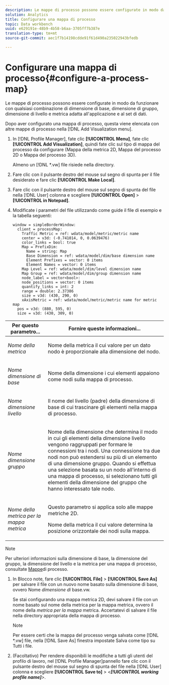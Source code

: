 ```yaml
---
description: Le mappe di processo possono essere configurate in modo da funzionare con qualsiasi combinazione di dimensione di base, dimensione di gruppo, dimensione di livello e metrica adatta all'applicazione e al set di dati.
solution: Analytics
title: Configurare una mappa di processo
topic: Data workbench
uuid: e629191e-48b9-4b58-b6aa-3705ff7b387e
translation-type: tm+mt
source-git-commit: aec1f7b14198cdde91f61d490a235022943bfedb

---
```



# Configurare una mappa di processo{#configure-a-process-map}

Le mappe di processo possono essere configurate in modo da funzionare con qualsiasi combinazione di dimensione di base, dimensione di gruppo, dimensione di livello e metrica adatta all&#39;applicazione e al set di dati.

Dopo aver configurato una mappa di processo, questa viene elencata con altre mappe di processo nella [!DNL Add Visualization menu].

1. In [!DNL Profile Manager], fate clic **[!UICONTROL Menu]**, fate clic **[!UICONTROL Add Visualization]**, quindi fate clic sul tipo di mappa del processo da configurare (Mappa della metrica 2D, Mappa del processo 2D o Mappa del processo 3D).

   Almeno un [!DNL *.vw] file risiede nella directory.

1. Fare clic con il pulsante destro del mouse sul segno di spunta per il file desiderato e fare clic **[!UICONTROL Make Local]**.
1. Fare clic con il pulsante destro del mouse sul segno di spunta del file nella [!DNL User] colonna e scegliere **[!UICONTROL Open]** > **[!UICONTROL in Notepad]**.
1. Modificate i parametri del file utilizzando come guide il file di esempio e la tabella seguenti:

   ```
   window = simpleBorderWindow: 
     client = processMap: 
       Traffic Metric = ref: wdata/model/metric/metric name
       center = v3d: (-0.741014, 0, 0.0639476)
       color_links = bool: true
       Map = PrefixDim: 
         Name = string: Map
         Base Dimension = ref: wdata/model/dim/base dimension name
         Element Prefixes = vector: 0 items
         Element Names = vector: 0 items
       Map Level = ref: wdata/model/dim/level dimension name
       Map Group = ref: wdata/model/dim/group dimension name
       node_label = vector<bool>: 
       node_positions = vector: 0 items
       quantify_links = int: 2
       range = double: 2.37386
       size = v3d: (430, 290, 0)
       xAxisMetric = ref: wdata/model/metric/metric name for metric map
     pos = v3d: (880, 595, 0)
     size = v3d: (430, 309, 0)
   ```

<table id="table_3F072DB1B68746C49DF9332718982EBE"> 
 <thead> 
  <tr> 
   <th colname="col1" class="entry"> Per questo parametro... </th> 
   <th colname="col2" class="entry"> Fornire queste informazioni... </th> 
  </tr> 
 </thead>
 <tbody> 
  <tr> 
   <td colname="col1"> <p><i>Nome della metrica</i> </p> </td> 
   <td colname="col2"> <p>Nome della metrica il cui valore per un dato nodo è proporzionale alla dimensione del nodo. </p> </td> 
  </tr> 
  <tr> 
   <td colname="col1"> <p><i>Nome dimensione di base</i> </p> </td> 
   <td colname="col2"> <p>Nome della dimensione i cui elementi appaiono come nodi sulla mappa di processo. </p> </td> 
  </tr> 
  <tr> 
   <td colname="col1"> <p><i>Nome dimensione livello</i> </p> </td> 
   <td colname="col2"> <p>Il nome del livello (padre) della dimensione di base di cui trascinare gli elementi nella mappa di processo. </p> </td> 
  </tr> 
  <tr> 
   <td colname="col1"> <p><i>Nome dimensione gruppo</i> </p> </td> 
   <td colname="col2"> <p>Nome della dimensione che determina il modo in cui gli elementi della dimensione livello vengono raggruppati per formare le connessioni tra i nodi. Una connessione tra due nodi non può estendersi su più di un elemento di una dimensione gruppo. Quando si effettua una selezione basata su un nodo all'interno di una mappa di processo, si selezionano tutti gli elementi della dimensione del gruppo che hanno interessato tale nodo. </p> </td> 
  </tr> 
  <tr> 
   <td colname="col1"> <p><i>Nome della metrica per la mappa metrica</i> </p> </td> 
   <td colname="col2"> <p>Questo parametro si applica solo alle mappe metriche 2D. </p> <p>Nome della metrica il cui valore determina la posizione orizzontale dei nodi sulla mappa. </p> </td> 
  </tr> 
 </tbody> 
</table>

>[!NOTE]
>
>Per ulteriori informazioni sulla dimensione di base, la dimensione del gruppo, la dimensione del livello e la metrica per una mappa di processo, consultate [Mappe](../../../home/c-get-started/c-analysis-vis/c-proc-maps/c-proc-maps.md#concept-880aee224404429785b733a4e80d275e)di processo.

1. In Blocco note, fare clic **[!UICONTROL File]** > **[!UICONTROL Save As]** per salvare il file con un nuovo nome basato sulla dimensione di base, ovvero Nome *dimensione di* base.vw.

   Se stai configurando una mappa metrica 2D, devi salvare il file con un nome basato sul nome della metrica per la mappa metrica, ovvero il nome della *metrica per la mappa* metrica. Accertatevi di salvare il file nella directory appropriata della mappa di processo.

   >[!NOTE]
   >
   >Per essere certi che la mappa del processo venga salvata come [!DNL *.vw] file, nella [!DNL Save As] finestra impostate Salva come tipo su Tutti i file.

1. (Facoltativo) Per rendere disponibili le modifiche a tutti gli utenti del profilo di lavoro, nel [!DNL Profile Manager]pannello fare clic con il pulsante destro del mouse sul segno di spunta del file nella [!DNL User] colonna e scegliere **[!UICONTROL Save to]** > *&lt;**[!UICONTROL working profile name]**>*.
